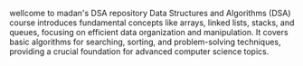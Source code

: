 wellcome to madan's DSA repository
Data Structures and Algorithms (DSA) course introduces fundamental concepts like arrays, linked lists, stacks, and queues, focusing on efficient data organization and manipulation. It covers basic algorithms for searching, sorting, and problem-solving techniques, providing a crucial foundation for advanced computer science topics.







